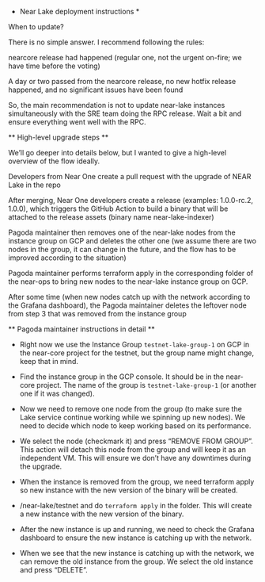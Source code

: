- Near Lake deployment instructions \*

When to update?

There is no simple answer. I recommend following the rules:

nearcore release had happened (regular one, not the urgent on-fire; we have time before the voting)

A day or two passed from the nearcore release, no new hotfix release happened, and no significant issues have been found

So, the main recommendation is not to update near-lake instances simultaneously with the SRE team doing the RPC release. Wait a bit and ensure everything went well with the RPC.

** High-level upgrade steps **

We’ll go deeper into details below, but I wanted to give a high-level overview of the flow ideally.

Developers from Near One create a pull request with the upgrade of NEAR Lake in the repo

After merging, Near One developers create a release (examples: 1.0.0-rc.2, 1.0.0), which triggers the GitHub Action to build a binary that will be attached to the release assets (binary name near-lake-indexer)

Pagoda maintainer then removes one of the near-lake nodes from the instance group on GCP and deletes the other one (we assume there are two nodes in the group, it can change in the future, and the flow has to be improved according to the situation)

Pagoda maintainer performs terraform apply in the corresponding folder of the near-ops to bring new nodes to the near-lake instance group on GCP.

After some time (when new nodes catch up with the network according to the Grafana dashboard), the Pagoda maintainer deletes the leftover node from step 3 that was removed from the instance group

** Pagoda maintainer instructions in detail **

- Right now we use the Instance Group `testnet-lake-group-1` on GCP in the near-core project for the testnet, but the group name might change, keep that in mind.

- Find the instance group in the GCP console. It should be in the near-core project. The name of the group is `testnet-lake-group-1` (or another one if it was changed).

- Now we need to remove one node from the group (to make sure the Lake service continue working while we spinning up new nodes). We need to decide which node to keep working based on its performance.

- We select the node (checkmark it) and press “REMOVE FROM GROUP”. This action will detach this node from the group and will keep it as an independent VM. This will ensure we don’t have any downtimes during the upgrade.

- When the instance is removed from the group, we need terraform apply so new instance with the new version of the binary will be created.

- /near-lake/testnet and do `terraform apply` in the folder. This will create a new instance with the new version of the binary.

- After the new instance is up and running, we need to check the Grafana dashboard to ensure the new instance is catching up with the network.

- When we see that the new instance is catching up with the network, we can remove the old instance from the group. We select the old instance and press “DELETE”.
